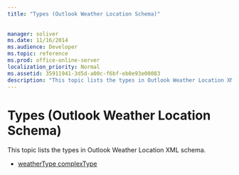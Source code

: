 ```yaml
---
title: "Types (Outlook Weather Location Schema)"
 
 
manager: soliver
ms.date: 11/16/2014
ms.audience: Developer
ms.topic: reference
ms.prod: office-online-server
localization_priority: Normal
ms.assetid: 35911941-3d5d-a00c-f6bf-eb0e93e00083
description: "This topic lists the types in Outlook Weather Location XML schema."
---
```


# Types (Outlook Weather Location Schema)

This topic lists the types in Outlook Weather Location XML schema.
  
- [weatherType complexType](weathertype-complextype-outlook-weather-location-schema.md)
    

